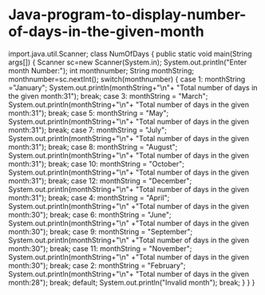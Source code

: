 # Java-program-to-display-number-of-days-in-the-given-month
import.java.util.Scanner;
class NumOfDays
{
  public static void main(String args[])
  {
    Scanner sc=new Scanner(System.in);
    System.out.println("Enter month Number:");
    int monthnumber;
    String monthString;
    monthnumber=sc.nextInt();
    switch(monthnumber)
    {
      case 1: monthString ="January";
              System.out.println(monthString+"\n"+ "Total number of days in the given month:31"); 
              break;
      case 3: monthString = "March";
              System.out.println(monthString+"\n"+ "Total number of days in the given month:31"); 
              break;
      case 5: monthString = "May";
              System.out.println(monthString+"\n"+ "Total number of days in the given month:31"); 
              break;
      case 7: monthString = "July";
              System.out.println(monthString+"\n"+ "Total number of days in the given month:31"); 
              break;
      case 8: monthString = "August";
              System.out.println(monthString+"\n"+ "Total number of days in the given month:31"); 
              break;
      case 10: monthString = "October";
               System.out.println(monthString+"\n"+ "Total number of days in the given month:31"); 
               break;
      case 12: monthString = "December";
               System.out.println(monthString+"\n"+ "Total number of days in the given month:31"); 
               break;
      case 4: monthString = "April";
              System.out.println(monthString+"\n" +"Total number of days in the given month:30"); 
              break;
      case 6: monthString = "June";
              System.out.println(monthString+"\n" +"Total number of days in the given month:30"); 
              break;
      case 9: monthString = "September";
              System.out.println(monthString+"\n" +"Total number of days in the given month:30"); 
              break;
      case 11: monthString = "November"; 
               System.out.println(monthString+"\n" +"Total number of days in the given month:30"); 
               break; 
      case 2:  monthString = "February";
               System.out.println(monthString+"\n"+ "Total number of days in the given month:28"); 
               break;
      default;
              System.out.println("Invalid month");
      break;
      }
    }
  }

